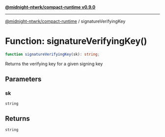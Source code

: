 [**@midnight-ntwrk/compact-runtime v0.9.0**](../README.md)

***

[@midnight-ntwrk/compact-runtime](../globals.md) / signatureVerifyingKey

# Function: signatureVerifyingKey()

```ts
function signatureVerifyingKey(sk): string;
```

Returns the verifying key for a given signing key

## Parameters

### sk

`string`

## Returns

`string`
